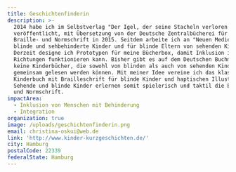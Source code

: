 ```yaml
---
title: Geschichtenfinderin
description: >-
  2014 habe ich im Selbstverlag "Der Igel, der seine Stacheln verloren hat"
  veröffentlicht, mit Übersetzung von der Deutsche Zentralbücherei für Blinde in
  Braille- und Normschrift in 2015. Seitdem arbeite ich an "Neuen Medien für
  blinde und sehbehinderte Kinder und für blinde Eltern von sehenden Kindern".
  Derzeit designe ich Prototypen für meine Bücherbox, damit Inklusion in beide
  Richtungen funktionieren kann. Bisher gibt es auf dem Deutschen Buchmarkt
  keine Kinderbücher, die sowohl von blinden als auch von sehenden Kindern
  gemeinsam gelesen werden können. Mit meiner Idee vereine ich das klassische
  Kinderbuch mit Brailleschrift für blinde Kinder und haptischen Illustrationen.
  Sehende und blinde Kinder erlernen somit spielerisch und taktil die Braille-
  und Normschrift.
impactArea:
  - Inklusion von Menschen mit Behinderung
  - Integration
organization: true
image: /uploads/geschichtenfinderin.png
email: christina-oskui@web.de
link: 'http://www.kinder-kurzgeschichten.de/'
city: Hamburg
postalCode: 22339
federalState: Hamburg
---
```


